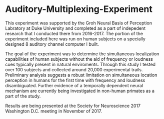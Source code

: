 # Auditory-Multiplexing-Experiment

This experiment was supported by the Groh Neural Basis of Perception Labratory at Duke University and completed as a part of indepedent research that I conducted there from  2016-2017. The portion of the experiment included here was run on human subjects on a specially designed 8 auditory channel computer I built. 

The goal of the experiment was to determine the simultaneous localization capabilities of human subjects without the aid of frequency or loudness cues typically present in natural enviroments. Through this study I tested over 100 subjects and collected around 20,000 experimental trails. Preliminary analysis suggests a robust limitation on simultaneous location perception in humans for the first time with frequency and loudness disambiguated. Further evidence of a temporally dependent neural mechanism are currently being investigated in non-human primates as a part of the study. 

Results are being presented at the Society for Neuroscience 2017 Washington D.C. meeting in November of 2017.
